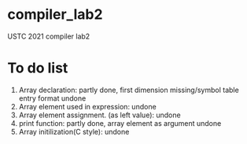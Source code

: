 # compiler_lab2
USTC 2021 compiler lab2

# To do list
1. Array declaration: partly done, first dimension missing/symbol table entry format undone
2. Array element used in expression: undone
3. Array element assignment. (as left value): undone
4. print function: partly done, array element as argument undone
5. Array initilization(C style): undone
